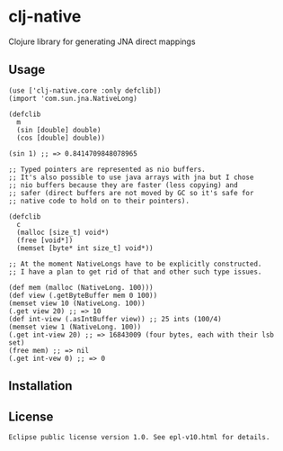 # clj-native

Clojure library for generating JNA direct mappings

## Usage

    (use ['clj-native.core :only defclib])
    (import 'com.sun.jna.NativeLong)

    (defclib
      m
      (sin [double] double)
      (cos [double] double))

    (sin 1) ;; => 0.8414709848078965

    ;; Typed pointers are represented as nio buffers.
    ;; It's also possible to use java arrays with jna but I chose
    ;; nio buffers because they are faster (less copying) and
    ;; safer (direct buffers are not moved by GC so it's safe for
    ;; native code to hold on to their pointers).

    (defclib
      c
      (malloc [size_t] void*)
      (free [void*])
      (memset [byte* int size_t] void*))

    ;; At the moment NativeLongs have to be explicitly constructed.
    ;; I have a plan to get rid of that and other such type issues.

    (def mem (malloc (NativeLong. 100)))
    (def view (.getByteBuffer mem 0 100))
    (memset view 10 (NativeLong. 100))
    (.get view 20) ;; => 10
    (def int-view (.asIntBuffer view)) ;; 25 ints (100/4)
    (memset view 1 (NativeLong. 100))
    (.get int-view 20) ;; => 16843009 (four bytes, each with their lsb set)
    (free mem) ;; => nil
    (.get int-vew 0) ;; => 0

## Installation



## License

    Eclipse public license version 1.0. See epl-v10.html for details.
